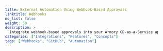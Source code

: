 ```yaml
---
title: External Automation Using Webhook-Based Approvals
linktitle: Webhooks
no_list: false
weight: 50
description: >
  Integrate webhook-based approvals into your Armory CD-as-a-Service app deployment process.
categories: ["Integrations", "Features", "Concepts"]
tags: ["Webhooks", "GitHub", "Automation"]
---
```

